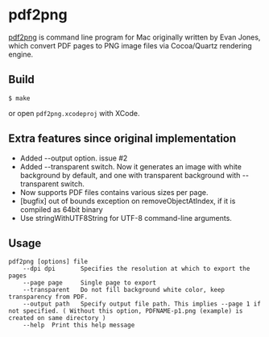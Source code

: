 pdf2png
===========

[pdf2png](http://www.evanjones.ca/pdf2png.html) is command line program for Mac originally written by Evan Jones, 
which convert PDF pages to PNG image files via Cocoa/Quartz rendering engine.

## Build

    $ make

or open `pdf2png.xcodeproj` with XCode.

## Extra features since original implementation

- Added --output option. issue #2
- Added --transparent switch. Now it generates an image with white background by default, and one with transparent background with --transparent switch.
- Now supports PDF files contains various sizes per page.
- [bugfix] out of bounds exception on removeObjectAtIndex, if it is compiled as 64bit binary
- Use stringWithUTF8String for UTF-8 command-line arguments.

## Usage

    pdf2png [options] file
        --dpi dpi       Specifies the resolution at which to export the pages
        --page page     Single page to export
        --transparent   Do not fill background white color, keep transparency from PDF.
        --output path   Specify output file path. This implies --page 1 if not specified. ( Without this option, PDFNAME-p1.png (example) is created on same directory )
        --help  Print this help message
